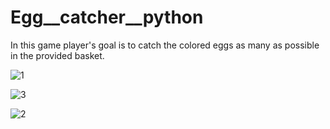 # Egg__catcher__python
In this game player's goal is to catch the colored eggs as many as possible in the provided basket.

![1](https://user-images.githubusercontent.com/87390245/163798296-0241721a-1717-4b08-a9ca-996a6736584b.png)


![3](https://user-images.githubusercontent.com/87390245/163798309-b0c9d386-917f-4268-a496-7c31da7e866b.png)


![2](https://user-images.githubusercontent.com/87390245/163798343-baca6017-f66f-4c48-86b3-1d3629a5e548.png)
